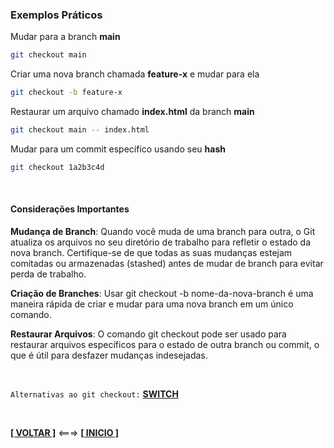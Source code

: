 ### Exemplos Práticos

Mudar para a branch **main**

~~~bash
git checkout main
~~~

Criar uma nova branch chamada **feature-x** e mudar para ela

~~~bash
git checkout -b feature-x
~~~

Restaurar um arquivo chamado **index.html** da branch **main**

~~~bash
git checkout main -- index.html
~~~

Mudar para um commit específico usando seu **hash**

~~~bash
git checkout 1a2b3c4d
~~~

<br>

#### Considerações Importantes

**Mudança de Branch**: Quando você muda de uma branch para outra, o Git atualiza os arquivos no seu diretório de trabalho para refletir o estado da nova branch. Certifique-se de que todas as suas mudanças estejam comitadas ou armazenadas (stashed) antes de mudar de branch para evitar perda de trabalho.

**Criação de Branches**: Usar git checkout -b nome-da-nova-branch é uma maneira rápida de criar e mudar para uma nova branch em um único comando.

**Restaurar Arquivos**: O comando git checkout pode ser usado para restaurar arquivos específicos para o estado de outra branch ou commit, o que é útil para desfazer mudanças indesejadas.

<br>

`Alternativas ao git checkout:` [**SWITCH**](./comandos-alternativos.md)

<br>

[**[ VOLTAR ]**](./comandos-git.md) <===> [**[ INICIO ]**](#exemplos-práticos)

